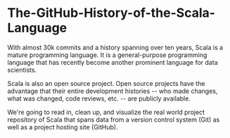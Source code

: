# The-GitHub-History-of-the-Scala-Language

With almost 30k commits and a history spanning over ten years, Scala is a mature programming language. 
It is a general-purpose programming language that has recently become another prominent language for data scientists.

Scala is also an open source project. Open source projects have the advantage that their entire development 
histories -- who made changes, what was changed, code reviews, etc. -- are publicly available. 

We're going to read in, clean up, and visualize the real world project repository of Scala that spans data from 
a version control system (Git) as well as a project hosting site (GitHub). 
